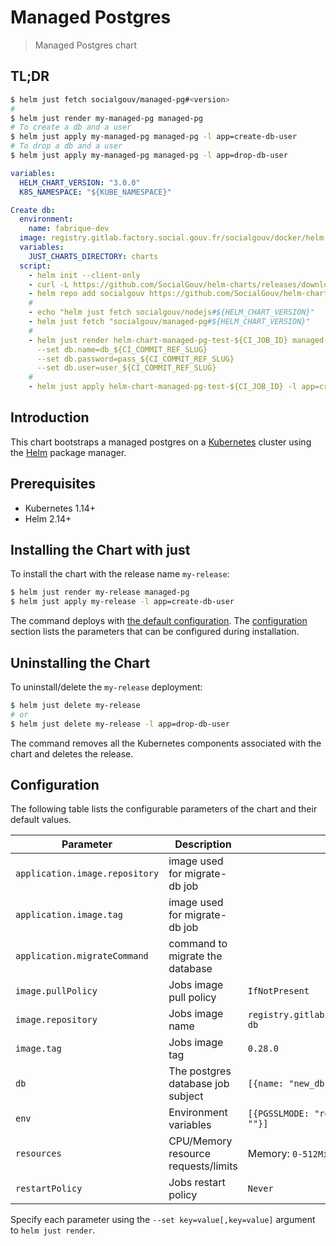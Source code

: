 # Managed Postgres

> Managed Postgres chart

## TL;DR

```sh
$ helm just fetch socialgouv/managed-pg#<version>
#
$ helm just render my-managed-pg managed-pg
# To create a db and a user
$ helm just apply my-managed-pg managed-pg -l app=create-db-user
# To drop a db and a user
$ helm just apply my-managed-pg managed-pg -l app=drop-db-user
```

```yaml
variables:
  HELM_CHART_VERSION: "3.0.0"
  K8S_NAMESPACE: "${KUBE_NAMESPACE}"

Create db:
  environment:
    name: fabrique-dev
  image: registry.gitlab.factory.social.gouv.fr/socialgouv/docker/helm:0.25.0
  variables:
    JUST_CHARTS_DIRECTORY: charts
  script:
    - helm init --client-only
    - curl -L https://github.com/SocialGouv/helm-charts/releases/download/v${HELM_CHART_VERSION}/helm-just-linux-${HELM_CHART_VERSION}.tgz | tar -C $(helm home) -xzv
    - helm repo add socialgouv https://github.com/SocialGouv/helm-charts/releases/download/v${HELM_CHART_VERSION}
    #
    - echo "helm just fetch socialgouv/nodejs#${HELM_CHART_VERSION}"
    - helm just fetch "socialgouv/managed-pg#${HELM_CHART_VERSION}"
    #
    - helm just render helm-chart-managed-pg-test-${CI_JOB_ID} managed-pg
      --set db.name=db_${CI_COMMIT_REF_SLUG}
      --set db.password=pass_${CI_COMMIT_REF_SLUG}
      --set db.user=user_${CI_COMMIT_REF_SLUG}
    #
    - helm just apply helm-chart-managed-pg-test-${CI_JOB_ID} -l app=create-db-user
```

## Introduction

This chart bootstraps a managed postgres on a [Kubernetes](http://kubernetes.io) cluster using the [Helm](https://helm.sh) package manager.

## Prerequisites

- Kubernetes 1.14+
- Helm 2.14+

## Installing the Chart with just

To install the chart with the release name `my-release`:

```sh
$ helm just render my-release managed-pg
$ helm just apply my-release -l app=create-db-user
```

The command deploys with [the default configuration](./values.yaml). The [configuration](#configuration) section lists the parameters that can be configured during installation.

## Uninstalling the Chart

To uninstall/delete the `my-release` deployment:

```bash
$ helm just delete my-release
# or
$ helm just delete my-release -l app=drop-db-user
```

The command removes all the Kubernetes components associated with the chart and deletes the release.

## Configuration

The following table lists the configurable parameters of the chart and their default values.

| Parameter                      | Description                         | Default                                                             |
| ------------------------------ | ----------------------------------- | ------------------------------------------------------------------- |
| `application.image.repository` | image used for migrate-db job       |                                                                     |
| `application.image.tag`        | image used for migrate-db job       |                                                                     |
| `application.migrateCommand`   | command to migrate the database     |                                                                     |
| `image.pullPolicy`             | Jobs image pull policy              | `IfNotPresent`                                                      |
| `image.repository`             | Jobs image name                     | `registry.gitlab.factory.social.gouv.fr/socialgouv/docker/azure-db` |
| `image.tag`                    | Jobs image tag                      | `0.28.0`                                                            |
| `db`                           | The postgres database job subject   | `[{name: "new_db", user: "new_user", password: "new_pass"}]`        |
| `env`                          | Environment variables               | `[{PGSSLMODE: "require", PGHOST: "", PGUSER: "", PGPASSWORD: ""}]`  |
| `resources`                    | CPU/Memory resource requests/limits | Memory: `0-512Mi`, CPU: `0-1000m`                                   |
| `restartPolicy`                | Jobs restart policy                 | `Never`                                                             |

Specify each parameter using the `--set key=value[,key=value]` argument to `helm just render`.
